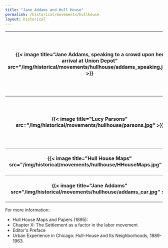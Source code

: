 ```yaml
---
title: "Jane Addams and Hull House"
permalink: /historical/movements/hullhouse
layout: historical
---
```


<table class="table is-hoverable">
  <tbody>
    <tr>
      <th>{{< image title="Jane Addams, speaking to a crowd upon her arrival at Union Depot" src="/img/historical/movements/hullhouse/addams_speaking.jpg" >}}</th>
      <td>Jane Addams, speaking to a crowd upon her arrival at Union Depot. <a href="/historical/timeline/1915/281">More information</a>.</td>
    </tr>
    <tr>
      <th>{{< image title="Lucy Parsons" src="/img/historical/movements/hullhouse/parsons.jpg" >}}</th>
      <td>Mrs. Lucy E. Parsons, arrested during protest at Hull House. <a href="/historical/timeline/1915/280">More information</a>.</td>
    </tr>
    <tr>
      <th>{{< image title="Hull House Maps" src="/img/historical/movements/hullhouse/HHouseMaps.jpg" >}}</th>
      <td>View Hull House Maps. <a href="/pubs/hullhouse/maps">More information</a>.</td>
    </tr>
    <tr>
      <th>{{< image title="Jane Addams" src="/img/historical/movements/hullhouse/addams_car.jpg" >}}</th>
      <td>Jane Addams. <a href="/historical/timeline/1915/388">More information</a>.</td>
    </tr>
  </tbody>
</table>

For more information:

- Hull House Maps and Papers (1895):
- Chapter X: The Settlement as a factor in the labor movement
- Editor's Preface
- Urban Experience in Chicago: Hull-House and Its Neighborhoods, 1889-1963.
